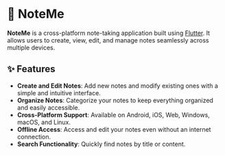 # 📝 NoteMe

**NoteMe** is a cross-platform note-taking application built using [Flutter](https://flutter.dev/). It allows users to create, view, edit, and manage notes seamlessly across multiple devices.

## ✨ Features

- **Create and Edit Notes**: Add new notes and modify existing ones with a simple and intuitive interface.
- **Organize Notes**: Categorize your notes to keep everything organized and easily accessible.
- **Cross-Platform Support**: Available on Android, iOS, Web, Windows, macOS, and Linux.
- **Offline Access**: Access and edit your notes even without an internet connection.
- **Search Functionality**: Quickly find notes by title or content.

